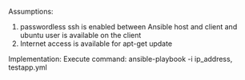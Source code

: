Assumptions:
1) passwordless ssh is enabled between Ansible host and client and ubuntu user is available on the client
2) Internet access is available for apt-get update


Implementation:
Execute command: ansible-playbook -i ip_address, testapp.yml


